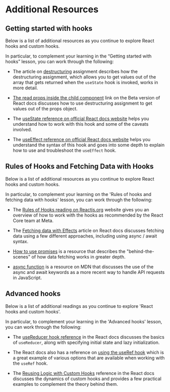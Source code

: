 # Additional Resources

## Getting started with hooks

Below is a list of additional resources as you continue to explore React hooks and custom hooks.

In particular, to complement your learning in the “Getting started with hooks” lesson, you can work through the following:

- The article on [destructuring](https://developer.mozilla.org/en-US/docs/Web/JavaScript/Reference/Operators/Destructuring_assignment) assignment describes how the destructuring assignment, which allows you to get values out of the array that gets returned when the `useState` hook is invoked, works in more detail.

- [The read props inside the child component](https://react.dev/learn/passing-props-to-a-component#step-2-read-props-inside-the-child-component) link on the Beta version of React docs discusses how to use destructuring assignment to get values out of the props object.

- The [useState reference on official React docs website](https://react.dev/apis/react/useState#usestate) helps you understand how to work with this hook and some of the caveats involved.

- The [useEffect reference on official React docs website](https://react.dev/apis/react/useEffect#useeffect) helps you understand the syntax of this hook and goes into some depth to explain how to use and troubleshoot the `useEffect` hook.

## Rules of Hooks and Fetching Data with Hooks

Below is a list of additional resources as you continue to explore React hooks and custom hooks.

In particular, to complement your learning on the 'Rules of hooks and fetching data with hooks' lesson, you can work through the following:

- The [Rules of Hooks reading on Reactjs.org](https://legacy.reactjs.org/docs/hooks-rules.html) website gives you an overview of how to work with the hooks as recommended by the React Core team at Meta.

- The [Fetching data with Effects](https://react.dev/apis/react/useEffect#fetching-data-with-effects) article on React docs discusses fetching data using a few different approaches, including using async / await syntax.

- [How to use promises](https://developer.mozilla.org/en-US/docs/Learn/JavaScript/Asynchronous/Promises) is a resource that describes the "behind-the-scenes" of how data fetching works in greater depth.

- [async function](https://developer.mozilla.org/en-US/docs/Web/JavaScript/Reference/Statements/async_function) is a resource on MDN that discusses the use of the async and await keywords as a more recent way to handle API requests in JavaScript.

## Advanced hooks

Below is a list of additional readings as you continue to explore 'React hooks and custom hooks'.

In particular, to complement your learning in the 'Advanced hooks' lesson, you can work through the following:

- The [useReducer hook reference](https://react.dev/reference/react/useReducer) in the React docs discusses the basics of `useReducer`, along with specifying initial state and lazy initialization.

- The React docs also has a reference on [using the useRef hook](https://react.dev/reference/react/useRef) which is a great example of various options that are available when working with the `useRef` hook.

- The [Reusing Logic with Custom Hooks](https://react.dev/learn/reusing-logic-with-custom-hooks) reference in the React docs discusses the dynamics of custom hooks and provides a few practical examples to complement the theory behind them.
